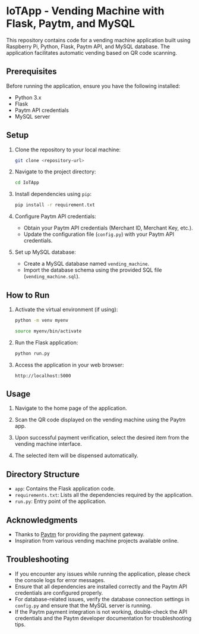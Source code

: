 # IoTApp - Vending Machine with Flask, Paytm, and MySQL

This repository contains code for a vending machine application built using Raspberry Pi, Python, Flask, Paytm API, and MySQL database. The application facilitates automatic vending based on QR code scanning.

## Prerequisites

Before running the application, ensure you have the following installed:

- Python 3.x
- Flask
- Paytm API credentials
- MySQL server

## Setup

1. Clone the repository to your local machine:

   ```bash
   git clone <repository-url>
   ```

2. Navigate to the project directory:

   ```bash
   cd IoTApp
   ```

3. Install dependencies using `pip`:

   ```bash
   pip install -r requirement.txt
   ```

4. Configure Paytm API credentials:

   - Obtain your Paytm API credentials (Merchant ID, Merchant Key, etc.).
   - Update the configuration file (`config.py`) with your Paytm API credentials.

5. Set up MySQL database:

   - Create a MySQL database named `vending_machine`.
   - Import the database schema using the provided SQL file (`vending_machine.sql`).

## How to Run

1. Activate the virtual environment (if using):

   ```bash
   python -m venv myenv
   ```
   
   ```bash
   source myenv/bin/activate
   ```

3. Run the Flask application:

   ```bash
   python run.py
   ```

4. Access the application in your web browser:

   ```
   http://localhost:5000
   ```

## Usage

1. Navigate to the home page of the application.

2. Scan the QR code displayed on the vending machine using the Paytm app.

3. Upon successful payment verification, select the desired item from the vending machine interface.

4. The selected item will be dispensed automatically.

## Directory Structure

- `app`: Contains the Flask application code.
- `requirements.txt`: Lists all the dependencies required by the application.
- `run.py`: Entry point of the application.


## Acknowledgments

- Thanks to [Paytm](https://paytm.com/) for providing the payment gateway.
- Inspiration from various vending machine projects available online.

## Troubleshooting

- If you encounter any issues while running the application, please check the console logs for error messages.
- Ensure that all dependencies are installed correctly and the Paytm API credentials are configured properly.
- For database-related issues, verify the database connection settings in `config.py` and ensure that the MySQL server is running.
- If the Paytm payment integration is not working, double-check the API credentials and the Paytm developer documentation for troubleshooting tips.
